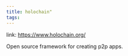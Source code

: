 ```yaml
---
title: holochain"
tags: 
---
```


link: https://www.holochain.org/

Open source framework for creating p2p apps.
